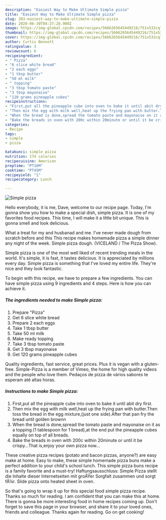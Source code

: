 ```yaml
---
description: "Easiest Way to Make Ultimate Simple pizza"
title: "Easiest Way to Make Ultimate Simple pizza"
slug: 303-easiest-way-to-make-ultimate-simple-pizza
date: 2020-06-30T04:37:28.900Z
image: https://img-global.cpcdn.com/recipes/5666265645449216/751x532cq70/simple-pizza-recipe-main-photo.jpg
thumbnail: https://img-global.cpcdn.com/recipes/5666265645449216/751x532cq70/simple-pizza-recipe-main-photo.jpg
cover: https://img-global.cpcdn.com/recipes/5666265645449216/751x532cq70/simple-pizza-recipe-main-photo.jpg
author: Curtis Bennett
ratingvalue: 3
reviewcount: 6
recipeingredient:
- " Pizza"
- "6 slice white bread"
- "2 each eggs"
- "1 tbsp butter"
- "50 ml milk"
- " topping"
- "3 tbsp tomato paste"
- "3 tbsp mayonaise"
- "120 grams pineapple cubes"
recipeinstructions:
- "First,put all the pineapple cube into oven to bake it until abit dry first."
- "Then mix the egg with milk well,heat up the frying pan with butter.Then toss the bread in the egg mixture,(just one side).After that pan fry the bread until golden brownn"
- "When the bread is done,spread the tomato paste and mayonaise on it as a topping.(1 tablespoon for 1 bread),at the end put the pineapple cubes equally on top of all breads."
- "Bake the breads in oven with 200c within 20minute or until it be crispy...That is,enjoy your own pizza now..."
categories:
- Recipe
tags:
- simple
- pizza

katakunci: simple pizza 
nutrition: 174 calories
recipecuisine: American
preptime: "PT16M"
cooktime: "PT45M"
recipeyield: "1"
recipecategory: Lunch

---
```



![Simple pizza](https://img-global.cpcdn.com/recipes/5666265645449216/751x532cq70/simple-pizza-recipe-main-photo.jpg)

Hello everybody, it is me, Dave, welcome to our recipe page. Today, I'm gonna show you how to make a special dish, simple pizza. It is one of my favorites food recipes. This time, I will make it a little bit unique. This is gonna smell and look delicious.

What a treat for my and husbanad and me. I&#39;ve never made dough from scratch before and this This recipe makes homemade pizza a simple dinner any night of the week. Simple pizza dough. (VICELAND / The Pizza Show).

Simple pizza is one of the most well liked of recent trending meals in the world. It's simple, it is fast, it tastes delicious. It is appreciated by millions every day. Simple pizza is something that I've loved my entire life. They're nice and they look fantastic.


To begin with this recipe, we have to prepare a few ingredients. You can have simple pizza using 9 ingredients and 4 steps. Here is how you can achieve it.

<!--inarticleads1-->

##### The ingredients needed to make Simple pizza:

1. Prepare  &#34;Pizza&#34;
1. Get 6 slice white bread
1. Prepare 2 each eggs
1. Take 1 tbsp butter
1. Take 50 ml milk
1. Make ready  topping
1. Take 3 tbsp tomato paste
1. Get 3 tbsp mayonaise
1. Get 120 grams pineapple cubes


Quality ingredients, fast service, great prices. Plus it is vegan with a gluten-free. Simple-Pizza is a member of Vimeo, the home for high quality videos and the people who love them. Pedaços de pizza de vários sabores te esperam até altas horas. 

<!--inarticleads2-->

##### Instructions to make Simple pizza:

1. First,put all the pineapple cube into oven to bake it until abit dry first.
1. Then mix the egg with milk well,heat up the frying pan with butter.Then toss the bread in the egg mixture,(just one side).After that pan fry the bread until golden brownn
1. When the bread is done,spread the tomato paste and mayonaise on it as a topping.(1 tablespoon for 1 bread),at the end put the pineapple cubes equally on top of all breads.
1. Bake the breads in oven with 200c within 20minute or until it be crispy...That is,enjoy your own pizza now...


These creative pizza recipes (potato and bacon pizzas, anyone?) are easy make at home. Easy to make, these simple homemade pizza buns make a perfect addition to your child&#39;s school lunch. This simple pizza buns recipe is a family favorite and a must-try! Haftungsausschluss: Simple Pizza stellt die Inhalte dieser Internetseiten mit groÃŸer Sorgfalt zusammen und sorgt fÃ¼r. Slide pizza onto heated sheet in oven. 

So that's going to wrap it up for this special food simple pizza recipe. Thanks so much for reading. I am confident that you can make this at home. There is gonna be more interesting food in home recipes coming up. Don't forget to save this page in your browser, and share it to your loved ones, friends and colleague. Thanks again for reading. Go on get cooking!
